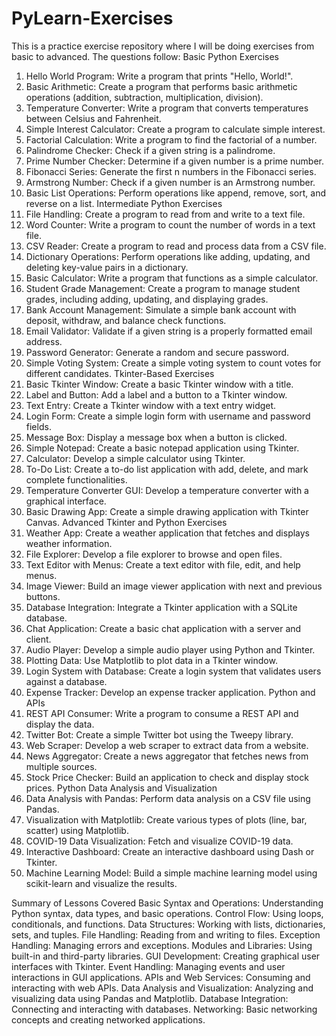 # PyLearn-Exercises
This is a practice exercise repository where I will be doing exercises from basic to advanced.
The questions follow:
Basic Python Exercises
1. Hello World Program: Write a program that prints "Hello, World!".
2. Basic Arithmetic: Create a program that performs basic arithmetic operations (addition, subtraction, multiplication, division).
3. Temperature Converter: Write a program that converts temperatures between Celsius and Fahrenheit.
4. Simple Interest Calculator: Create a program to calculate simple interest.
5. Factorial Calculation: Write a program to find the factorial of a number.
6. Palindrome Checker: Check if a given string is a palindrome.
7. Prime Number Checker: Determine if a given number is a prime number.
8. Fibonacci Series: Generate the first n numbers in the Fibonacci series.
9. Armstrong Number: Check if a given number is an Armstrong number.
10. Basic List Operations: Perform operations like append, remove, sort, and reverse on a list.
Intermediate Python Exercises
11. File Handling: Create a program to read from and write to a text file.
12. Word Counter: Write a program to count the number of words in a text file.
13. CSV Reader: Create a program to read and process data from a CSV file.
14. Dictionary Operations: Perform operations like adding, updating, and deleting key-value pairs in a dictionary.
15. Basic Calculator: Write a program that functions as a simple calculator.
16. Student Grade Management: Create a program to manage student grades, including adding, updating, and displaying grades.
17. Bank Account Management: Simulate a simple bank account with deposit, withdraw, and balance check functions.
18. Email Validator: Validate if a given string is a properly formatted email address.
19. Password Generator: Generate a random and secure password.
20. Simple Voting System: Create a simple voting system to count votes for different candidates.
Tkinter-Based Exercises
21. Basic Tkinter Window: Create a basic Tkinter window with a title.
22. Label and Button: Add a label and a button to a Tkinter window.
23. Text Entry: Create a Tkinter window with a text entry widget.
24. Login Form: Create a simple login form with username and password fields.
25. Message Box: Display a message box when a button is clicked.
26. Simple Notepad: Create a basic notepad application using Tkinter.
27. Calculator: Develop a simple calculator using Tkinter.
28. To-Do List: Create a to-do list application with add, delete, and mark complete functionalities.
29. Temperature Converter GUI: Develop a temperature converter with a graphical interface.
30. Basic Drawing App: Create a simple drawing application with Tkinter Canvas.
Advanced Tkinter and Python Exercises
31. Weather App: Create a weather application that fetches and displays weather information.
32. File Explorer: Develop a file explorer to browse and open files.
33. Text Editor with Menus: Create a text editor with file, edit, and help menus.
34. Image Viewer: Build an image viewer application with next and previous buttons.
35. Database Integration: Integrate a Tkinter application with a SQLite database.
36. Chat Application: Create a basic chat application with a server and client.
37. Audio Player: Develop a simple audio player using Python and Tkinter.
38. Plotting Data: Use Matplotlib to plot data in a Tkinter window.
39. Login System with Database: Create a login system that validates users against a database.
40. Expense Tracker: Develop an expense tracker application.
Python and APIs
41. REST API Consumer: Write a program to consume a REST API and display the data.
42. Twitter Bot: Create a simple Twitter bot using the Tweepy library.
43. Web Scraper: Develop a web scraper to extract data from a website.
44. News Aggregator: Create a news aggregator that fetches news from multiple sources.
45. Stock Price Checker: Build an application to check and display stock prices.
Python Data Analysis and Visualization
46. Data Analysis with Pandas: Perform data analysis on a CSV file using Pandas.
47. Visualization with Matplotlib: Create various types of plots (line, bar, scatter) using Matplotlib.
48. COVID-19 Data Visualization: Fetch and visualize COVID-19 data.
49. Interactive Dashboard: Create an interactive dashboard using Dash or Tkinter.
50. Machine Learning Model: Build a simple machine learning model using scikit-learn and visualize the results.




Summary of Lessons Covered
Basic Syntax and Operations: Understanding Python syntax, data types, and basic operations.
Control Flow: Using loops, conditionals, and functions.
Data Structures: Working with lists, dictionaries, sets, and tuples.
File Handling: Reading from and writing to files.
Exception Handling: Managing errors and exceptions.
Modules and Libraries: Using built-in and third-party libraries.
GUI Development: Creating graphical user interfaces with Tkinter.
Event Handling: Managing events and user interactions in GUI applications.
APIs and Web Services: Consuming and interacting with web APIs.
Data Analysis and Visualization: Analyzing and visualizing data using Pandas and Matplotlib.
Database Integration: Connecting and interacting with databases.
Networking: Basic networking concepts and creating networked applications.

